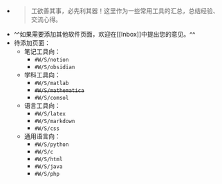 - > 工欲善其事，必先利其器！这里作为一些常用工具的汇总，总结经验、交流心得。
- ^^如果需要添加其他软件页面，欢迎在[[Inbox]]中提出您的意见。^^
- 待添加页面：
    - 笔记工具向：
        - `#W/S/notion`
        - `#W/S/obsidian`
    - 学科工具向：
        - `#W/S/matlab`
        - ~~`#W/S/mathematica`~~
        - `#W/S/comsol`
    - 语言工具向：
        - `#W/S/latex`
        - `#W/S/markdown`
        - `#W/S/css`
    - 通用语言向：
        - `#W/S/python`
        - `#W/S/c`
        - `#W/S/html`
        - `#W/S/java`
        - `#W/S/php`
